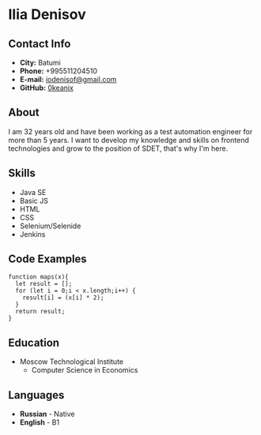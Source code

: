 # Ilia Denisov
## Contact Info
* __City:__ Batumi
* __Phone:__ +995511204510
* __E-mail:__ [iodenisof@gmail.com](mailto:iodenisof@gmail.com)
* __GitHub:__ [0keanix](https://github.com/0keanix)
## About
I am 32 years old and have been working as a test automation engineer for more than 5 years.
I want to develop my knowledge and skills on frontend technologies and grow to the position of SDET, 
that's why I'm here.
## Skills
* Java SE
* Basic JS
* HTML
* CSS
* Selenium/Selenide
* Jenkins
## Code Examples
```
function maps(x){
  let result = [];
  for (let i = 0;i < x.length;i++) {
    result[i] = (x[i] * 2);
  }
  return result;
}
```
## Education
* Moscow Technological Institute
  + Computer Science in Economics
## Languages
* __Russian__ - Native
* __English__ - B1